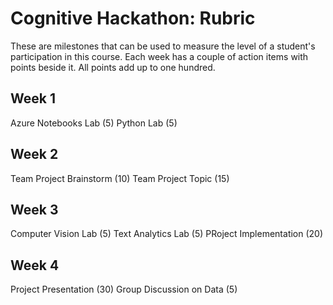 # Cognitive Hackathon: Rubric

These are milestones that can be used to measure the level of a student's participation in this course. Each week has a couple of action items with points beside it. All points add up to one hundred.

## Week 1
Azure Notebooks Lab (5)
Python Lab (5)

## Week 2
Team Project Brainstorm (10)
Team Project Topic (15)

## Week 3
Computer Vision Lab (5)
Text Analytics Lab (5)
PRoject Implementation (20)

## Week 4
Project Presentation (30)
Group Discussion on Data (5)


